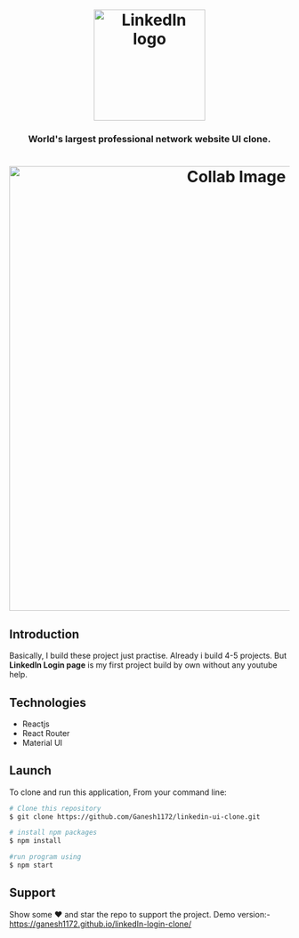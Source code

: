 <h1 align="center">
	<img
		width="200"
		alt="LinkedIn logo"
		src="src/component/assestsheader_logo.png">
</h1>                                                              

<h3 align="center">World's largest professional network website UI clone.</h3>

<h1 align="center">
	<img
     width= "800px"
		alt="Collab Image"
		src="src/component/assestslinkedIn_SignIn.jpg">
</h1>  
<h2>Introduction</h2>
<p>Basically, I build these project just practise. Already i build 4-5 projects. But <strong>LinkedIn Login page</strong> is my first project build by own without any youtube help.</p>

<h2>Technologies</h2>
<ul>
<li>Reactjs</li>
<li>React Router</li>
<li>Material UI</li>
</ul>

<h2>Launch</h2>

To clone and run this application, From your command line:

```bash
# Clone this repository
$ git clone https://github.com/Ganesh1172/linkedin-ui-clone.git

# install npm packages
$ npm install

#run program using
$ npm start
```

## Support

Show some :heart: and star the repo to support the project. Demo version:- https://ganesh1172.github.io/linkedIn-login-clone/



